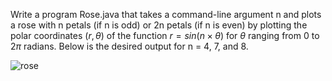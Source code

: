 Write a program Rose.java that takes a command-line argument n and plots a rose with n petals (if n is odd) or 2n petals (if n is even) by plotting the polar coordinates $(r, θ)$ of the function $r = sin(n × θ)$ for $θ$ ranging from $0$ to $2π$ radians. Below is the desired output for n = 4, 7, and 8.

![rose](https://introcs.cs.princeton.edu/java/15inout/images/rose.png)
